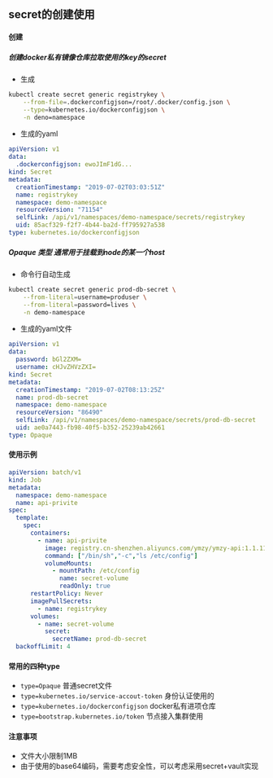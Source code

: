 secret的创建使用
---
#### 创建
##### 创建docker私有镜像仓库拉取使用的key的secret
* 生成  
```bash
kubectl create secret generic registrykey \
    --from-file=.dockerconfigjson=/root/.docker/config.json \
    --type=kubernetes.io/dockerconfigjson \
    -n deno=namespace
```
* 生成的yaml
```yaml
apiVersion: v1
data:
  .dockerconfigjson: ewoJImF1dG...
kind: Secret
metadata:
  creationTimestamp: "2019-07-02T03:03:51Z"
  name: registrykey
  namespace: demo-namespace
  resourceVersion: "71154"
  selfLink: /api/v1/namespaces/demo-namespace/secrets/registrykey
  uid: 85acf329-f2f7-4b44-ba2d-ff795927a538
type: kubernetes.io/dockerconfigjson
```

#####  Opaque 类型 通常用于挂载到node的某一个host
* 命令行自动生成  
```bash
kubectl create secret generic prod-db-secret \
    --from-literal=username=produser \
    --from-literal=password=lives \
    -n demo-namespace
```
* 生成的yaml文件
```yaml
apiVersion: v1
data:
  password: bGl2ZXM=
  username: cHJvZHVzZXI=
kind: Secret
metadata:
  creationTimestamp: "2019-07-02T08:13:25Z"
  name: prod-db-secret
  namespace: demo-namespace
  resourceVersion: "86490"
  selfLink: /api/v1/namespaces/demo-namespace/secrets/prod-db-secret
  uid: ae0a7443-fb98-40f5-b352-25239ab42661
type: Opaque
```

#### 使用示例
```yaml
apiVersion: batch/v1
kind: Job
metadata:
  namespace: demo-namespace
  name: api-privite
spec:
  template:
    spec:
      containers:
        - name: api-privite
          image: registry.cn-shenzhen.aliyuncs.com/ymzy/ymzy-api:1.1.11
          command: ["/bin/sh","-c","ls /etc/config"]
          volumeMounts:
            - mountPath: /etc/config
              name: secret-volume
              readOnly: true
      restartPolicy: Never
      imagePullSecrets:
        - name: registrykey
      volumes:
        - name: secret-volume
          secret:
            secretName: prod-db-secret
  backoffLimit: 4
```

#### 常用的四种type
* `type=Opaque` 普通secret文件
* `type=kubernetes.io/service-accout-token`  身份认证使用的
* `type=kubernetes.io/dockerconfigjson`  docker私有进项仓库
* `type=bootstrap.kubernetes.io/token`   节点接入集群使用

#### 注意事项
* 文件大小限制1MB
* 由于使用的base64编码，需要考虑安全性，可以考虑采用secret+vault实现
